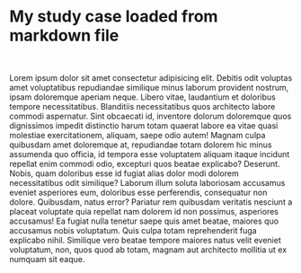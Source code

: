 # My study case loaded from markdown file

<br/>

Lorem ipsum dolor sit amet consectetur adipisicing elit. Debitis odit voluptas amet voluptatibus repudiandae similique minus laborum provident nostrum, ipsam doloremque aperiam neque. Libero vitae, laudantium et doloribus tempore necessitatibus.
 Blanditiis necessitatibus quos architecto labore commodi aspernatur. Sint obcaecati id, inventore dolorum doloremque quos dignissimos impedit distinctio harum totam quaerat labore ea vitae quasi molestiae exercitationem, aliquam, saepe odio autem!
 Magnam culpa quibusdam amet doloremque at, repudiandae totam dolorem hic minus assumenda quo officia, id tempora esse voluptatem aliquam itaque incidunt repellat enim commodi odio, excepturi quos beatae explicabo? Deserunt.
 Nobis, quam doloribus esse id fugiat alias dolor modi dolorem necessitatibus odit similique? Laborum illum soluta laboriosam accusamus eveniet asperiores eum, doloribus esse perferendis, consequatur non dolore. Quibusdam, natus error?
 Pariatur rem quibusdam veritatis nesciunt a placeat voluptate quia repellat nam dolorem id non possimus, asperiores accusamus! Ea fugiat nulla tenetur saepe quis amet beatae, maiores quo accusamus nobis voluptatum.
 Quis culpa totam reprehenderit fuga explicabo nihil. Similique vero beatae tempore maiores natus velit eveniet voluptatum, non, quos quod ab totam, magnam aut architecto mollitia ut ex numquam sit eaque.

 <style>
 mark{
   color:red;
 }
 div.hello {
  height: 400px;
  width: 400px;
  background: blue;
 }
</style>
</div>
